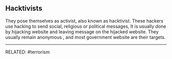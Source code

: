 ## Hacktivists

They pose themselves as activist, also known as hacktivist. These hackers use hacking to send social, religious or political messages, It is usually done by hijacking website and leaving message on the hijacked website. They usually remain anonymous , and most government website are their targets.

***

RELATED: #terrorism

